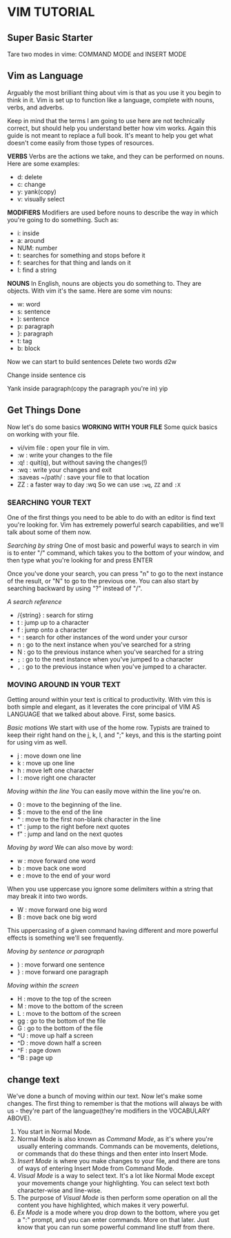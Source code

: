 # VIM TUTORIAL
## Super Basic Starter
Tare two modes in vime: COMMAND MODE and INSERT MODE

## Vim as Language
Arguably the most brilliant thing about vim is that as you use it you begin to think in it. Vim is set up to function like a language, complete with nouns, verbs, and adverbs.

Keep in mind that the terms I am going to use here are not technically correct, but should help you understand better how vim works. Again this guide is not meant to replace a full book. It's meant to help you get what doesn't come easily from those types of resources.

**VERBS**
Verbs are the actions we take, and they can be performed on nouns.
Here are some examples:
* d: delete
* c: change
* y: yank(copy)
* v: visually select

**MODIFIERS**
Modifiers are used before nouns to describe the way in which you're going to do
something. Such as:
* i: inside
* a: around
* NUM: number
* t: searches for something and stops before it
* f: searches for that thing and lands on it
* I: find a string

**NOUNS**
In English, nouns are objects you do something to. They are objects.
With vim it's the same. Here are some vim nouns:
* w: word
* s: sentence
* ): sentence
* p: paragraph
* }: paragraph
* t: tag
* b: block

Now we can start to build sentences
Delete two words
d2w

Change inside sentence
cis

Yank inside paragraph(copy the paragraph you're in)
yip
## Get Things Done
Now let's do some basics
**WORKING WITH YOUR FILE**
Some quick basics on working with your file.
* vi/vim file : open your file in vim.
* :w : write your changes to the file
* :q! : quit(q), but without saving the changes(!)
* :wq : write your changes and exit
* :saveas ~/path/ : save your file to that location
* ZZ : a faster way to day :wq
So we can use `:wq`, `ZZ` and `:X`

### SEARCHING YOUR TEXT
One of the first things you need to be able to do with an editor is find text you're looking for. Vim has extremely powerful search capabilities, and we'll talk about some of them now.

*Searching by string*
One of most basic and powerful ways to search in vim is to enter "/" command, which takes you to the bottom of your window, and then type what you're looking for and press ENTER

Once you've done your search, you can press "n" to go to the next instance of the result, or "N" to go to the previous one. You can also start by searching backward by using "?" instead of "/".

*A search reference*
* /{string} : search for stirng
* t : jump up to a character
* f : jump onto a character
* `*` :  search for other instances of the word under your cursor
* n : go to the next instance when you've searched for a string
* N : go to the previous instance when you've searched for a string
* `;` : go to the next instance when you've jumped to a character
* `,` : go to the previous instance when you've jumped to a character.


### MOVING AROUND IN YOUR TEXT
Getting around within your text is critical to productivity. With vim this is both simple and elegant, as it leverates the core principal of VIM AS LANGUAGE that we talked about above. First, some basics.

*Basic motions*
We start with use of the home row. Typists are trained to keep their right hand on the j, k, l, and ";" keys, and this is the starting point for using vim as well.
* j : move down one line
* k : move up one line
* h : move left one character
* l : move right one character

*Moving within the line*
You can easily move within the line you're on.
* 0 : move to the beginning of the line.
* $ : move to the end of the line
* ^ : move to the first non-blank character in the line
* t" : jump to the right before next quotes
* f" : jump and land on the next quotes

*Moving by word*
We can also move by word:
* w : move forward one word
* b : move back one word
* e : move to the end of your word

When you use uppercase you ignore some delimiters within a string that may break it into two words.
* W : move forward one big word
* B : move back one big word

This uppercasing of a given command having different and more powerful effects is something we'll see frequently.

*Moving by sentence or paragraph*
* ) : move forward one sentence
* } : move forward one paragraph

*Moving within the screen*
* H : move to the top of the screen
* M : move to the bottom of the screen
* L : move to the bottom of the screen
* gg : go to the bottom of the file
* G : go to the bottom of the file
* ^U : move up half a screen
* ^D : move down half a screen
* ^F : page down
* ^B : page up

## change text
We've done a bunch of moving within our text. Now let's make some changes. The first thing to remember is that the motions will always be with us - they're part of the language(they're modifiers in the VOCABULARY ABOVE).

1. You start in Normal Mode.
2. Normal Mode is also known as *Command Mode*, as it's where you're usually entering commands. Commands can be movements, deletions, or commands that do these things and then enter into Insert Mode.
3. *Insert Mode* is where you make changes to your file, and there are tons of ways of entering Insert Mode from Command Mode.
4. *Visual Mode* is a way to select text. It's a lot like Normal Mode except your movements change your highlighting. You can select text both character-wise and line-wise.
5. The purpose of *Visual Mode* is then perform some operation on all the content you have highlighted, which makes it very powerful.
6. *Ex Mode* is a mode where you drop down to the bottom, where you get a ":" prompt, and you can enter commands. More on that later. Just know that you can run some powerful command line stuff from there.